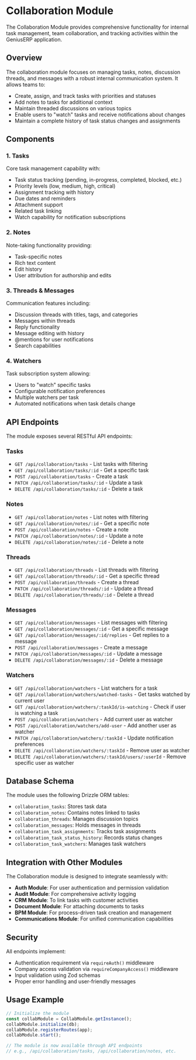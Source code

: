 # Collaboration Module

The Collaboration Module provides comprehensive functionality for internal task management, team collaboration, and tracking activities within the GeniusERP application.

## Overview

The collaboration module focuses on managing tasks, notes, discussion threads, and messages with a robust internal communication system. It allows teams to:

- Create, assign, and track tasks with priorities and statuses
- Add notes to tasks for additional context
- Maintain threaded discussions on various topics
- Enable users to "watch" tasks and receive notifications about changes
- Maintain a complete history of task status changes and assignments

## Components

### 1. Tasks

Core task management capability with:
- Task status tracking (pending, in-progress, completed, blocked, etc.)
- Priority levels (low, medium, high, critical)
- Assignment tracking with history
- Due dates and reminders
- Attachment support
- Related task linking
- Watch capability for notification subscriptions

### 2. Notes

Note-taking functionality providing:
- Task-specific notes
- Rich text content
- Edit history
- User attribution for authorship and edits

### 3. Threads & Messages

Communication features including:
- Discussion threads with titles, tags, and categories
- Messages within threads
- Reply functionality
- Message editing with history
- @mentions for user notifications
- Search capabilities

### 4. Watchers

Task subscription system allowing:
- Users to "watch" specific tasks
- Configurable notification preferences
- Multiple watchers per task
- Automated notifications when task details change

## API Endpoints

The module exposes several RESTful API endpoints:

### Tasks
- `GET /api/collaboration/tasks` - List tasks with filtering
- `GET /api/collaboration/tasks/:id` - Get a specific task
- `POST /api/collaboration/tasks` - Create a task
- `PATCH /api/collaboration/tasks/:id` - Update a task
- `DELETE /api/collaboration/tasks/:id` - Delete a task

### Notes
- `GET /api/collaboration/notes` - List notes with filtering
- `GET /api/collaboration/notes/:id` - Get a specific note
- `POST /api/collaboration/notes` - Create a note
- `PATCH /api/collaboration/notes/:id` - Update a note
- `DELETE /api/collaboration/notes/:id` - Delete a note

### Threads
- `GET /api/collaboration/threads` - List threads with filtering
- `GET /api/collaboration/threads/:id` - Get a specific thread
- `POST /api/collaboration/threads` - Create a thread
- `PATCH /api/collaboration/threads/:id` - Update a thread
- `DELETE /api/collaboration/threads/:id` - Delete a thread

### Messages
- `GET /api/collaboration/messages` - List messages with filtering
- `GET /api/collaboration/messages/:id` - Get a specific message
- `GET /api/collaboration/messages/:id/replies` - Get replies to a message
- `POST /api/collaboration/messages` - Create a message
- `PATCH /api/collaboration/messages/:id` - Update a message
- `DELETE /api/collaboration/messages/:id` - Delete a message

### Watchers
- `GET /api/collaboration/watchers` - List watchers for a task
- `GET /api/collaboration/watchers/watched-tasks` - Get tasks watched by current user
- `GET /api/collaboration/watchers/:taskId/is-watching` - Check if user is watching a task
- `POST /api/collaboration/watchers` - Add current user as watcher
- `POST /api/collaboration/watchers/add-user` - Add another user as watcher
- `PATCH /api/collaboration/watchers/:taskId` - Update notification preferences
- `DELETE /api/collaboration/watchers/:taskId` - Remove user as watcher
- `DELETE /api/collaboration/watchers/:taskId/users/:userId` - Remove specific user as watcher

## Database Schema

The module uses the following Drizzle ORM tables:

- `collaboration_tasks`: Stores task data
- `collaboration_notes`: Contains notes linked to tasks
- `collaboration_threads`: Manages discussion topics
- `collaboration_messages`: Holds messages in threads
- `collaboration_task_assignments`: Tracks task assignments
- `collaboration_task_status_history`: Records status changes
- `collaboration_task_watchers`: Manages task watchers

## Integration with Other Modules

The Collaboration module is designed to integrate seamlessly with:

- **Auth Module**: For user authentication and permission validation
- **Audit Module**: For comprehensive activity logging
- **CRM Module**: To link tasks with customer activities
- **Document Module**: For attaching documents to tasks
- **BPM Module**: For process-driven task creation and management
- **Communications Module**: For unified communication capabilities

## Security

All endpoints implement:
- Authentication requirement via `requireAuth()` middleware
- Company access validation via `requireCompanyAccess()` middleware
- Input validation using Zod schemas
- Proper error handling and user-friendly messages

## Usage Example

```typescript
// Initialize the module
const collabModule = CollabModule.getInstance();
collabModule.initialize(db);
collabModule.registerRoutes(app);
collabModule.start();

// The module is now available through API endpoints
// e.g., /api/collaboration/tasks, /api/collaboration/notes, etc.
```